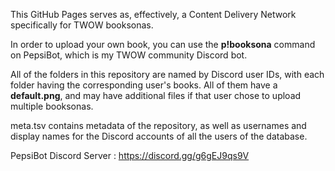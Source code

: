 This GitHub Pages serves as, effectively, a Content Delivery Network specifically for TWOW booksonas. 

In order to upload your own book, you can use the __p!booksona__ command on PepsiBot, which is my TWOW community Discord bot. 

All of the folders in this repository are named by Discord user IDs, with each folder having the corresponding user's books. All of them have a **default.png**, and may have additional files if that user chose to upload multiple booksonas.

meta.tsv contains metadata of the repository, as well as usernames and display names for the Discord accounts of all the users of the database. 

PepsiBot Discord Server : https://discord.gg/g6gEJ9qs9V
